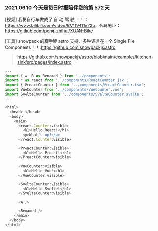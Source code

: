 ### 2021.06.10 今天是每日时报陪伴您的第 572 天

[视频] 我把自行车做成了 自 动 驾 驶 ！！：<https://www.bilibili.com/video/BV1fV411x72a>，代码地址：<https://github.com/peng-zhihui/XUAN-Bike>

[工具] snowpack 的脚手架 astro 支持，多种语言在一个 Single File Components！！:<https://github.com/snowpackjs/astro>

> https://github.com/snowpackjs/astro/blob/main/examples/kitchen-sink/src/pages/index.astro

```js
---
import { A, B as Renamed } from '../components';
import * as react from '../components/ReactCounter.jsx';
import { PreactCounter } from '../components/PreactCounter.tsx';
import VueCounter from '../components/VueCounter.vue';
import SvelteCounter from '../components/SvelteCounter.svelte';
---

<html>
  <head> </head>
  <body>
    <main>
      <react.Counter:visible>
        <h1>Hello React!</h1>
        <p>What's up?</p>
      </react.Counter:visible>

      <PreactCounter:visible>
        <h1>Hello Preact!</h1>
      </PreactCounter:visible>

      <VueCounter:visible>
        <h1>Hello Vue!</h1>
      </VueCounter:visible>

      <SvelteCounter:visible>
        <h1>Hello Svelte!</h1>
      </SvelteCounter:visible>

      <A />

      <Renamed />
    </main>
  </body>
</html>
```
